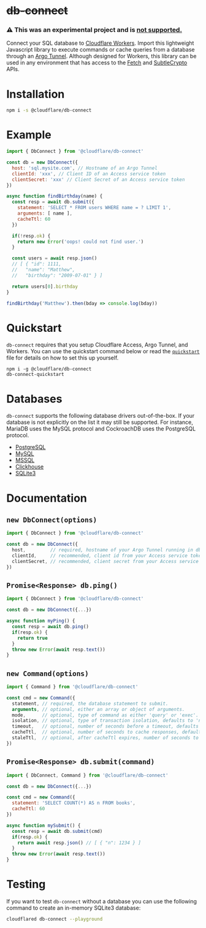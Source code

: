 # ~~db-connect~~

### :warning: This was an experimental project and is [not supported.](https://github.com/cloudflare/db-connect/issues/10)

Connect your SQL database to [Cloudflare Workers](https://workers.cloudflare.com/). Import this lightweight Javascript library to execute commands or cache queries from a database through an [Argo Tunnel](https://github.com/cloudflare/cloudflared/releases/tag/2021.2.2). Although designed for Workers, this library can be used in any environment that has access to the [Fetch](https://developer.mozilla.org/en-US/docs/Web/API/WindowOrWorkerGlobalScope/fetch#Syntax) and [SubtleCrypto](https://developer.mozilla.org/en-US/docs/Web/API/SubtleCrypto/digest#Syntax) APIs.

# Installation

```bash
npm i -s @cloudflare/db-connect
```

# Example

```js
import { DbConnect } from '@cloudflare/db-connect'

const db = new DbConnect({
  host: 'sql.mysite.com', // Hostname of an Argo Tunnel
  clientId: 'xxx', // Client ID of an Access service token
  clientSecret: 'xxx' // Client Secret of an Access service token
})

async function findBirthday(name) {
  const resp = await db.submit({
    statement: 'SELECT * FROM users WHERE name = ? LIMIT 1',
    arguments: [ name ],
    cacheTtl: 60
  })

  if(!resp.ok) {
    return new Error('oops! could not find user.')
  }

  const users = await resp.json()
  // [ { "id": 1111,
  //   "name": "Matthew",
  //   "birthday": "2009-07-01" } ]

  return users[0].birthday
}

findBirthday('Matthew').then(bday => console.log(bday))
```

# Quickstart

`db-connect` requires that you setup Cloudflare Access, Argo Tunnel, and Workers. You can use the quickstart command below or read the [`quickstart`](QUICKSTART.md) file for details on how to set this up yourself.

```
npm i -g @cloudflare/db-connect
db-connect-quickstart
```

# Databases

`db-connect` supports the following database drivers out-of-the-box. If your database is not explicitly on the list it may still be supported. For instance, MariaDB uses the MySQL protocol and CockroachDB uses the PostgreSQL protocol.

* [PostgreSQL](https://github.com/lib/pq)
* [MySQL](https://github.com/go-sql-driver/mysql)
* [MSSQL](https://github.com/denisenkom/go-mssqldb)
* [Clickhouse](https://github.com/kshvakov/clickhouse)
* [SQLite3](https://github.com/mattn/go-sqlite3)

# Documentation

## `new DbConnect(options)`

```js
import { DbConnect } from '@cloudflare/db-connect'

const db = new DbConnect({
  host,         // required, hostname of your Argo Tunnel running in db-connect mode.
  clientId,     // recommended, client id from your Access service token.
  clientSecret, // recommended, client secret from your Access service token.
})
```

## `Promise<Response> db.ping()`

```js
import { DbConnect } from '@cloudflare/db-connect'

const db = new DbConnect({...})

async function myPing() {
  const resp = await db.ping()
  if(resp.ok) {
    return true
  }
  throw new Error(await resp.text())
}
```

## `new Command(options)`

```js
import { Command } from '@cloudflare/db-connect'

const cmd = new Command({
  statement, // required, the database statement to submit.
  arguments, // optional, either an array or object of arguments.
  mode,      // optional, type of command as either 'query' or 'exec'.
  isolation, // optional, type of transaction isolation, defaults to 'none' for no transactions.
  timeout,   // optional, number of seconds before a timeout, defaults to infinite.
  cacheTtl,  // optional, number of seconds to cache responses, defaults to -1.
  staleTtl,  // optional, after cacheTtl expires, number of seconds to serve stale, defaults to -1.
})
```

## `Promise<Response> db.submit(command)`

```js
import { DbConnect, Command } from '@cloudflare/db-connect'

const db = new DbConnect({...})

const cmd = new Command({
  statement: 'SELECT COUNT(*) AS n FROM books',
  cacheTtl: 60
})

async function mySubmit() {
  const resp = await db.submit(cmd)
  if(resp.ok) {
    return await resp.json() // [ { "n": 1234 } ]
  }
  throw new Error(await resp.text())
}
```

# Testing

If you want to test `db-connect` without a database you can use the following command to create an in-memory SQLite3 database:
```bash
cloudflared db-connect --playground
```
